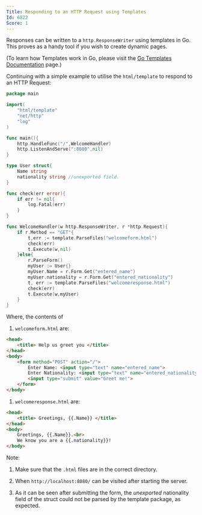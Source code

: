```yaml
---
Title: Responding to an HTTP Request using Templates
Id: 6822
Score: 1
---
```

Responses can be written to a `http.ResponseWriter` using templates in Go. This proves as a handy tool if you wish to create dynamic pages.

(To learn how Templates work in Go, please visit the [Go Templates Documentation](a-1402) page.)

Continuing with a simple example to utilise the `html/template` to respond to an HTTP Request:

```go
package main

import(
    "html/template"
    "net/http"
    "log"
)

func main(){
    http.HandleFunc("/",WelcomeHandler)
    http.ListenAndServe(":8080",nil)
}

type User struct{
    Name string
    nationality string //unexported field.
}

func check(err error){
    if err != nil{
        log.Fatal(err)
    }
}

func WelcomeHandler(w http.ResponseWriter, r *http.Request){
    if r.Method == "GET"{
        t,err := template.ParseFiles("welcomeform.html")
        check(err)
        t.Execute(w,nil)
    }else{
        r.ParseForm()
        myUser := User{}
        myUser.Name = r.Form.Get("entered_name")
        myUser.nationality = r.Form.Get("entered_nationality")
        t, err := template.ParseFiles("welcomeresponse.html")
        check(err)
        t.Execute(w,myUser)
    }
}
```

Where, the contents of

1) `welcomeform.html` are:

```html
<head>
    <title> Help us greet you </title>
</head>
<body>
    <form method="POST" action="/">
        Enter Name: <input type="text" name="entered_name">
        Enter Nationality: <input type="text" name="entered_nationality">
        <input type="submit" value="Greet me!">
    </form>
</body>
```

1) `welcomeresponse.html` are:

```html
<head>
    <title> Greetings, {{.Name}} </title>
</head>
<body>
    Greetings, {{.Name}}.<br>
    We know you are a {{.nationality}}!
</body>
```

Note:

1) Make sure that the `.html` files are in the correct directory.

2) When `http://localhost:8080/` can be visited after starting the server.

3) As it can be seen after submitting the form, the *unexported* nationality field of the struct could not be parsed by the template package, as expected.
